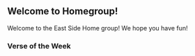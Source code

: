## Welcome to Homegroup!

Welcome to the East Side Home group!
We hope you have fun!


### Verse of the Week
